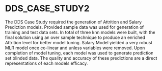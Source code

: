 # DDS_CASE_STUDY2
The DDS Case Study required the generation of Attrition and Salary Prediction models.  Provided sample data was used for generation of training and test data sets.  In total of three knn models were built, with the final solution using an over sample technique to produce an enriched Attrition level for better model tuning.  Salary Model yielded a very robust MLR model once co-linear and unless variables were removed.  Upon completion of model tuning, each model was used to generate prediction set blinded data.  The quality and accuracy of these predictions are a direct representations of each models efficacy.
